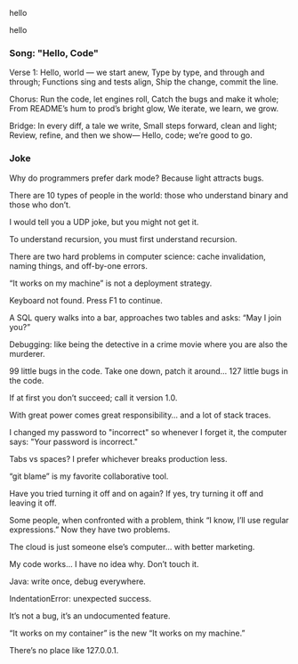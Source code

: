 
hello

hello

### Song: "Hello, Code"

Verse 1:
Hello, world — we start anew,
Type by type, and through and through;
Functions sing and tests align,
Ship the change, commit the line.

Chorus:
Run the code, let engines roll,
Catch the bugs and make it whole;
From README’s hum to prod’s bright glow,
We iterate, we learn, we grow.

Bridge:
In every diff, a tale we write,
Small steps forward, clean and light;
Review, refine, and then we show—
Hello, code; we’re good to go.


### Joke

Why do programmers prefer dark mode?
Because light attracts bugs.

There are 10 types of people in the world:
those who understand binary and those who don’t.

I would tell you a UDP joke, but you might not get it.

To understand recursion, you must first understand recursion.

There are two hard problems in computer science: cache invalidation, naming things, and off-by-one errors.

“It works on my machine” is not a deployment strategy.

Keyboard not found. Press F1 to continue.

A SQL query walks into a bar, approaches two tables and asks: “May I join you?”

Debugging: like being the detective in a crime movie where you are also the murderer.

99 little bugs in the code. Take one down, patch it around… 127 little bugs in the code.

If at first you don’t succeed; call it version 1.0.

With great power comes great responsibility… and a lot of stack traces.

I changed my password to "incorrect" so whenever I forget it, the computer says: "Your password is incorrect."

Tabs vs spaces? I prefer whichever breaks production less.

“git blame” is my favorite collaborative tool.

Have you tried turning it off and on again? If yes, try turning it off and leaving it off.

Some people, when confronted with a problem, think “I know, I’ll use regular expressions.” Now they have two problems.

The cloud is just someone else’s computer… with better marketing.

My code works… I have no idea why. Don’t touch it.

Java: write once, debug everywhere.

IndentationError: unexpected success.

It’s not a bug, it’s an undocumented feature.

“It works on my container” is the new “It works on my machine.”

There’s no place like 127.0.0.1.


